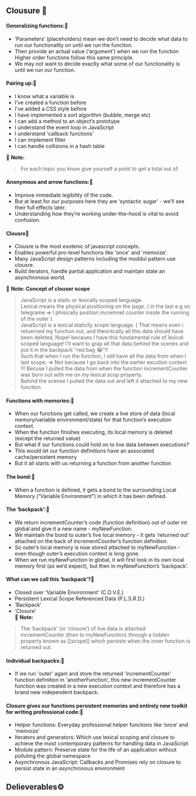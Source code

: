 ## Clousure :closed_lock_with_key:

#### Generalizing functions::milky_way:
- ‘Parameters’ (placeholders) mean we don’t need to decide what data to run our functionality on until we run the function.
- Then provide an actual value (‘argument’) when we run the function Higher order functions follow this same principle.
- We may not want to decide exactly what some of our functionality is until we run our function.

#### Pairing up::milky_way:
- I know what a variable is
- I've created a function before
- I've added a CSS style before
- I have implemented a sort algorithm (bubble, merge etc)
- I can add a method to an object’s prototype
- I understand the event loop in JavaScript
- I understand 'callback functions'
- I can implement filter
- I can handle collisions in a hash table<br/>

💌 **Note:**
> For each topic you know give yourself a point to get a total out of.

#### Anonymous and arrow functions::milky_way:
- Improve immediate legibility of the code.
- But at least for our purposes here they are ‘syntactic sugar’ - we’ll see their full effects later.
- Understanding how they’re working under-the-hood is vital to avoid confusion.

#### Clousre:hibiscus:
- Clousre is the most esotenic of javascript concepts.
- Enables powerful pro-level functions like 'once' and 'memoize'.
- Many JavaScript design patterns including the moddul pattern use clousre.
- Build iterators, handle partial application and maintain state an asynchronous world.

💌 **Note: Concept of clouser scope**
> JavaScript is a static or lexically scoped language.<br/>
> Lexical means the physical positioning on the page. ( in the last e.g on telegrame => I phisically position incremnet counter inside the running of the outer ).<br/>
> JavaScript is a lexical staticlly scope language. ( That means even i retuerned my function out, and theoritcally all this data should have been deleted, Nope! becaues I have this fundamental rule of lexical scoped language! I'll want to grap all that data behind the scenes and put it in the backpack "red bag :joy:"!!<br/>
> Such that when I run the function, I still have all the data from when I last scope. => Not because I go back into the earlier excution context !!! Becuse I pulled the data from when the function incrementCounter was born out with me on my lexical scop property.<br/>
> Behind the scense I pulled the data out and left it attached to my new function. <br/>

#### Functions with memories::milky_way:
- When our functions get called, we create a live store of data (local memory/variable environment/state) for that function’s execution context.
- When the function finishes executing, its local memory is deleted (except the returned value)
- But what if our functions could hold on to live data between executions?
- This would let our function definitions have an associated cache/persistent memory
- But it all starts with us returning a function from another function

#### The bond::milky_way:
- When a function is defined, it gets a bond to the surrounding Local Memory (“Variable Environment”) in which it has been defined.

#### The ‘backpack’::milky_way:
- We return incrementCounter’s code (function definition) out of outer int global and give it a new name - myNewFunction.
- We maintain the bond to outer’s live local memory - it gets ‘returned out’ attached on the back of incrementCounter’s function definition.
- So outer’s local memory is now stored attached to myNewFunction - even though outer’s execution context is long gone.
- When we run myNewFunction in global, it will first look in its own local memory first (as we’d expect), but then in myNewFunction’s ‘backpack’.

#### What can we call this ‘backpack’?:milky_way:
- Closed over ‘Variable Environment’ (C.O.V.E.)
- Persistent Lexical Scope Referenced Data (P.L.S.R.D.)
- ‘Backpack’
- ‘Closure’
  <br/>
💌 **Note:**
> The ‘backpack’ (or ‘closure’) of live data is attached incrementCounter (then to myNewFunction) through a hidden property known as [[scope]] which persists when the inner function is returned out.

#### Individual backpacks::milky_way:
- If we run 'outer' again and store the returned 'incrementCounter' function definition in 'anotherFunction', this new incrementCounter function was created in a new execution context and therefore has a brand new independent backpack.

#### Closure gives our functions persistent memories and entirely new toolkit for writing professional code::milky_way:
- Helper functions: Everyday professional helper functions like ‘once’ and ‘memoize’
- Iterators and generators: Which use lexical scoping and closure to achieve the most contemporary patterns for handling data in JavaScript
- Module pattern: Preserve state for the life of an application without polluting the global namespace
- Asynchronous JavaScript: Callbacks and Promises rely on closure to persist state in an asynchronous environment


## Delieverables⚙️
